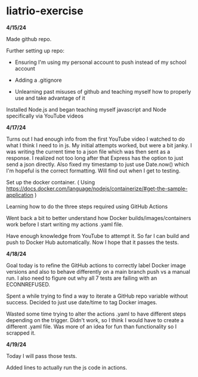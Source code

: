 ﻿# liatrio-exercise

**4/15/24**

Made github repo.

Further setting up repo:

- Ensuring I'm using my personal account to push instead of my school account

- Adding a .gitignore

- Unlearning past misuses of github and teaching myself how to properly use and take advantage of it


Installed Node.js and began teaching myself javascript and Node specifically via YouTube videos


**4/17/24**

Turns out I had enough info from the first YouTube video I watched to do what I think I need to in js. My initial attempts worked, but were a bit janky. I was writing the current time to a json file which was then sent as a response. I realized not too long after that Express has the option to just send a json directly. Also fixed my timestamp to just use Date.now() which I'm hopeful is the correct formatting. Will find out when I get to testing.

Set up the docker container. ( Using https://docs.docker.com/language/nodejs/containerize/#get-the-sample-application )

Learning how to do the three steps required using GitHub Actions

Went back a bit to better understand how Docker builds/images/containers work before I start writing my actions .yaml file.

Have enough knowledge from YouTube to attempt it. So far I can build and push to Docker Hub automatically. Now I hope that it passes the tests.


**4/18/24**

Goal today is to refine the GitHub actions to correctly label Docker image versions and also to behave differently on a main branch push vs a manual run. I also need to figure out why all 7 tests are failing with an ECONNREFUSED.

Spent a while trying to find a way to iterate a GitHub repo variable without success. Decided to just use date/time to tag Docker images.

Wasted some time trying to alter the actions .yaml to have different steps depending on the trigger. Didn't work, so I think I would have to create a different .yaml file. Was more of an idea for fun than functionality so I scrapped it.


**4/19/24**

Today I will pass those tests.

Added lines to actually run the js code in actions.